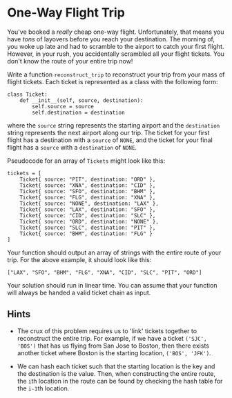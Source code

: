 # One-Way Flight Trip

You've booked a _really_ cheap one-way flight. Unfortunately, that means
you have _tons_ of layovers before you reach your destination. The
morning of, you woke up late and had to scramble to the airport to catch
your first flight. However, in your rush, you accidentally scrambled all
your flight tickets. You don't know the route of your entire trip now!

Write a function `reconstruct_trip` to reconstruct your trip from your
mass of flight tickets. Each ticket is represented as a class with the
following form:

```
class Ticket:
    def __init__(self, source, destination):
        self.source = source
        self.destination = destination
```

where the `source` string represents the starting airport and the
`destination` string represents the next airport along our trip. The
ticket for your first flight has a destination with a `source` of
`NONE`, and the ticket for your final flight has a `source` with a
`destination` of `NONE`.  

Pseudocode for an array of `Tickets` might look like this:

```
tickets = [
    Ticket{ source: "PIT", destination: "ORD" },
    Ticket{ source: "XNA", destination: "CID" },
    Ticket{ source: "SFO", destination: "BHM" },
    Ticket{ source: "FLG", destination: "XNA" },
    Ticket{ source: "NONE", destination: "LAX" },
    Ticket{ source: "LAX", destination: "SFO" },
    Ticket{ source: "CID", destination: "SLC" },
    Ticket{ source: "ORD", destination: "NONE" },
    Ticket{ source: "SLC", destination: "PIT" },
    Ticket{ source: "BHM", destination: "FLG" }
]
```

Your function should output an array of strings with the entire route of
your trip. For the above example, it should look like this:

```
["LAX", "SFO", "BHM", "FLG", "XNA", "CID", "SLC", "PIT", "ORD"]
```

Your solution should run in linear time. You can assume that your
function will always be handed a valid ticket chain as input. 

## Hints

* The crux of this problem requires us to 'link' tickets together to
  reconstruct the entire trip. For example, if we have a ticket `('SJC',
  'BOS')` that has us flying from San Jose to Boston, then there exists
  another ticket where Boston is the starting location, `('BOS',
  'JFK')`. 

* We can hash each ticket such that the starting location is the key and
  the destination is the value. Then, when constructing the entire
  route, the `i`th location in the route can be found by checking the
  hash table for the `i-1`th location.